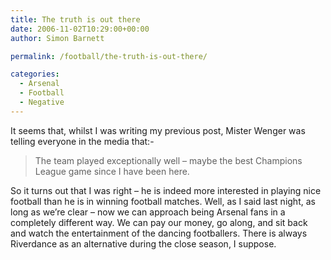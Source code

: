 ```yaml
---
title: The truth is out there
date: 2006-11-02T10:29:00+00:00
author: Simon Barnett

permalink: /football/the-truth-is-out-there/

categories:
  - Arsenal
  - Football
  - Negative
---
```

It seems that, whilst I was writing my previous post, Mister Wenger was telling everyone in the media that:-

> The team played exceptionally well &#8211; maybe the best Champions League game since I have been here.

<span style="font-size: 100%">So it turns out that I was right &#8211; he is indeed more interested in playing nice football than he is in winning football matches. Well, as I said last night, as long as we&#8217;re clear &#8211; now we can approach being Arsenal fans in a completely different way. We can pay our money, go along, and sit back and watch the entertainment of the dancing footballers. There is always Riverdance as an alternative during the close season, I suppose.</span>
